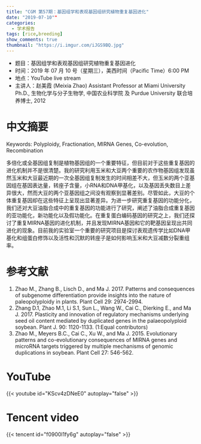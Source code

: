 ```yaml
---
title: "CGM 第57期：基因组学和表观基因组研究植物重复基因进化"
date: "2019-07-10""
categories:
  - 学术报告
tags: [rice,breeding]
show_comments: true
thumbnail: "https://i.imgur.com/iJGS9BQ.jpg"
---
```



- 题目：基因组学和表观基因组研究植物重复基因进化
- 时间：2019 年 07 月 10 号（星期三），美西时间（Pacific Time）6:00 PM
- 地点：YouTube live stream
- 主讲人：赵美霞 (Meixia Zhao) Assistant Professor at Miami University Ph.D., 生物化学与分子生物学, 中国农业科学院 及 Purdue University 联合培养博士, 2012

# 中文摘要

Keywords: Polyploidy, Fractionation, MIRNA Genes, Co-evolution, Recombination

多倍化或全基因组复制是植物基因组的一个重要特征，但目前对于这些重复基因的进化机制并不是很清楚。我的研究利用玉米和大豆两个重要的农作物基因组发现虽然玉米和大豆最近期的一次全基因组复制发生的时间相差不大，但玉米的两个亚基因组在基因表达量，转座子含量，小RNA和DNA甲基化，以及基因丢失数目上差异很大，然而大豆的两个亚基因组之间没有观察到显著差别。尽管如此，大豆的个体重复基因却在这些特征上呈现出显著差异。为进一步研究重复基因的功能分化，我们还对大豆油脂合成中的重复基因的功能进行了研究，阐述了油脂合成重复基因的亚功能化，新功能化以及假功能化。在重复蛋白编码基因的研究之上，我们还探讨了重复MIRNA基因的进化机制，并且发现MIRNA基因和它的靶基因呈现出共同进化的现象。目前我的实验室一个重要的研究项目是探讨表观遗传学比如DNA甲基化和组蛋白修饰以及活性和沉默的转座子是如何影响玉米和大豆减数分裂重组率。


# 参考文献
1. Zhao M., Zhang B., Lisch D., and Ma J. 2017. Patterns and consequences of subgenome differentiation provide insights into the nature of paleopolyploidy in plants. Plant Cell 29: 2974-2994. 
2. Zhang D.1, Zhao M.1, Li S.1, Sun L., Wang W., Cai C., Dierking E., and Ma J. 2017. Plasticity and innovation of regulatory mechanisms underlying seed oil content mediated by duplicated genes in the palaeopolyploid soybean. Plant J. 90: 1120-1133. (1:Equal contributors)
3. Zhao M., Meyers B.C., Cai C., Xu W., and Ma J. 2015. Evolutionary patterns and co-evolutionary consequences of MIRNA genes and microRNA targets triggered by multiple mechanisms of genomic duplications in soybean. Plant Cell 27: 546-562. 


# YouTube

{{< youtube id="KScv4zDNeE0" autoplay="false" >}}

# Tencent video

{{< tencent id="f0900l1fy6g" autoplay="false" >}}
